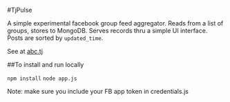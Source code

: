 #TjPulse


A simple experimental facebook group feed aggregator. Reads from a list of groups, stores to MongoDB.
Serves records thru a simple UI interface. Posts are sorted by `updated_time`.

See at [abc.tj](http://abc.tj)

##To install and run locally

`npm install`
`node app.js`

Note: make sure you include your FB app token in credentials.js 

